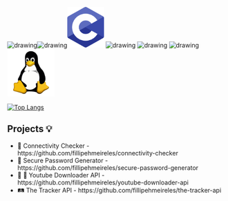 <img src="https://miro.medium.com/max/700/1*CdjOgfolLt_GNJYBzI-1QQ.jpeg" alt="drawing" width="200"/><img src="https://visualpharm.com/assets/171/C++-595b40b75ba036ed117d5b19.svg" alt="drawing" width="100"/><img src="https://github.com/fillipehmeireles/fillipehmeireles/blob/main/PngItem_312155.png" alt="drawing" width="85"/>
<img src="https://penseemti.com.br/wp-content/uploads/2019/01/python-logo.png" alt="drawing" width="200"/>
<img src="https://pngimg.com/uploads/php/php_PNG26.png" alt="drawing" width="200"/>
<img src="https://auditeste.com.br/wp-content/uploads/2020/05/linguagem_dart.jpg" alt="drawing" width="200"/><img src="https://raw.githubusercontent.com/github/explore/80688e429a7d4ef2fca1e82350fe8e3517d3494d/topics/linux/linux.png" alt="drawing" width="110"/>

[![Top Langs](https://github-readme-stats.vercel.app/api/top-langs/?username=fillipehmeireles&exclude_repo=vala-gnome-development,evalKotlin)](https://github.com/anuraghazra/github-readme-stats)

<h2> Projects 💡</h2>
<ul>
  <li> 📶 Connectivity Checker - https://github.com/fillipehmeireles/connectivity-checker </li>
  <li> 🔑 Secure Password Generator - https://github.com/fillipehmeireles/secure-password-generator </li>
  <li> 🎵 🎥 Youtube Downloader API - https://github.com/fillipehmeireles/youtube-downloader-api </li>
  <li> 🛤️ The Tracker API - https://github.com/fillipehmeireles/the-tracker-api </li>
</ul>
